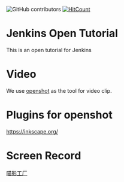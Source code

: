 ![GitHub contributors](https://img.shields.io/github/contributors/jenkins-zh/jenkins-open-tutorial)
[![HitCount](http://hits.dwyl.com/jenkins-zh/jenkins-open-tutorial.svg)](http://hits.dwyl.com/jenkins-zh/jenkins-open-tutorial)

# Jenkins Open Tutorial
This is an open tutorial for Jenkins

# Video
We use [openshot](https://github.com/OpenShot/openshot-qt) as the tool for video clip.

# Plugins for openshot
https://inkscape.org/

# Screen Record
[喵影工厂](https://miao.wondershare.cn/filmora-video-editor-ad.html)

